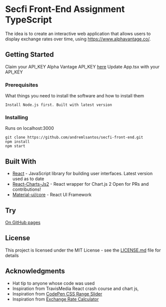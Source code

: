 # Secfi Front-End Assignment TypeScript

The idea is to create an interactive web application that allows users to display exchange rates over time, using https://www.alphavantage.co/​.

## Getting Started

Claim your API_KEY Alpha Vantage API_KEY <a href="https://www.alphavantage.co/support/#api-key">here</a>
Update App.tsx with your API_KEY

### Prerequisites

What things you need to install the software and how to install them

```
Install Node.js first. Built with latest version
```

### Installing

Runs on localhost:3000

```
git clone https://github.com/andremlsantos/secfi-front-end.git
npm install
npm start
```

## Built With

-   [React](https://reactjs.org/) - JavaScript library for building user interfaces. Latest version used as to date
-   [React-Charts-Js2](https://github.com/jerairrest/react-chartjs-2) - React wrapper for Chart.js 2 Open for PRs and contributions!
-   [Material-ui/core](https://material-ui.com/) - React UI Framework

## Try

<a href="https://andremlsantos.github.io/secfi-front-end/">On GitHub pages</a>

## License

This project is licensed under the MIT License - see the [LICENSE.md](LICENSE.md) file for details

## Acknowledgments

-   Hat tip to anyone whose code was used
-   Inspiration from TravisMedia React crash course and chart js,
-   Inspiration from <a href="https://codepen.io/seanstopnik/pen/CeLqA">CodePen CSS Range Slider</a>
-   Inspiration from <a href="https://codepen.io/FlorinPop17/pen/oNNYWxK">Exchange Rate Calculator</a>
